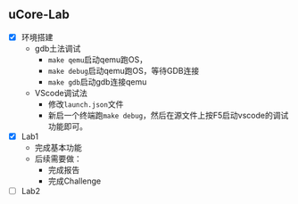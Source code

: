 ## uCore-Lab

- [x] 环境搭建
    - gdb土法调试
        - `make qemu`启动qemu跑OS，
        - `make debug`启动qemu跑OS，等待GDB连接
        - `make gdb`启动gdb连接qemu
    - VScode调试法
        - 修改`launch.json`文件
        - 新启一个终端跑`make debug`，然后在源文件上按F5启动vscode的调试功能即可。
- [x] Lab1
    - 完成基本功能
    - 后续需要做：
        - 完成报告
        - 完成Challenge
- [ ] Lab2